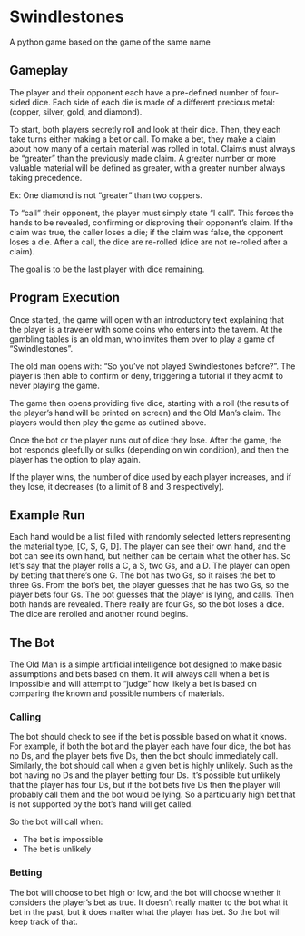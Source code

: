 Swindlestones
=============

A python game based on the game of the same name

Gameplay
--------

The player and their opponent each have a pre-defined number of four-sided dice. Each side of each die is made of a different precious metal: (copper, silver, gold, and diamond).

To start, both players secretly roll and look at their dice. Then, they each take turns either making a bet or call. To make a bet, they make a claim about how many of a certain material was rolled in total. Claims must always be “greater” than the previously made claim. A greater number or more valuable material will be defined as greater, with a greater number always taking precedence.

Ex: One diamond is not “greater” than two coppers.

To “call” their opponent, the player must simply state “I call”. This forces the hands to be revealed, confirming or disproving their opponent’s claim. If the claim was true, the caller loses a die; if the claim was false, the opponent loses a die. After a call, the dice are re-rolled (dice are not re-rolled after a claim).

The goal is to be the last player with dice remaining.

## Program Execution

Once started, the game will open with an introductory text explaining that the player is a traveler with some coins who enters into the tavern. At the gambling tables is an old man, who invites them over to play a game of “Swindlestones”. 

The old man opens with: “So you’ve not played Swindlestones before?”. The player is then able to confirm or deny, triggering a tutorial if they admit to never playing the game.

The game then opens providing five dice, starting with a roll (the results of the player’s hand will be printed on screen) and the Old Man’s claim. The players would then play the game as outlined above.

Once the bot or the player runs out of dice they lose. After the game, the bot responds gleefully or sulks (depending on win condition), and then the player has the option to play again.

If the player wins, the number of dice used by each player increases, and if they lose, it decreases (to a limit of 8 and 3 respectively).

## Example Run

Each hand would be a list filled with randomly selected letters representing the material type, [C, S, G, D]. The player can see their own hand, and the bot can see its own hand, but neither can be certain what the other has. So let’s say that the player rolls a C, a S, two Gs, and a D. The player can open by betting that there’s one G. The bot has two Gs, so it raises the bet to three Gs. From the bot’s bet, the player guesses that he has two Gs, so the player bets four Gs. The bot guesses that the player is lying, and calls. Then both hands are revealed. There really are four Gs, so the bot loses a dice. The dice are rerolled and another round begins.

## The Bot

The Old Man is a simple artificial intelligence bot designed to make basic assumptions and bets based on them. It will always call when a bet is impossible and will attempt to “judge” how likely a bet is based on comparing the known and possible numbers of materials.

### Calling

The bot should check to see if the bet is possible based on what it knows. For example, if both the bot and the player each have four dice, the bot has no Ds, and the player bets five Ds, then the bot should immediately call. Similarly, the bot should call when a given bet is highly unlikely. Such as the bot having no Ds and the player betting four Ds. It’s possible but unlikely that the player has four Ds, but if the bot bets five Ds then the player will probably call them and the bot would be lying. So a particularly high bet that is not supported by the bot’s hand will get called.

So the bot will call when:

- The bet is impossible
- The bet is unlikely

### Betting

The bot will choose to bet high or low, and the bot will choose whether it considers the player’s bet as true. It doesn’t really matter to the bot what it bet in the past, but it does matter what the player has bet. So the bot will keep track of that.
